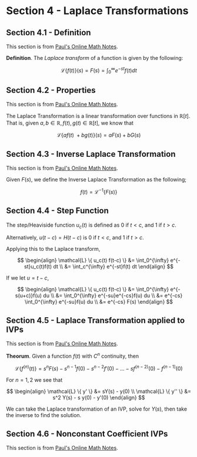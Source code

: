 # Section 4 - Laplace Transformations
## Section 4.1 - Definition

This section is from [Paul's Online Math Notes](https://tutorial.math.lamar.edu/Classes/DE/LaplaceDefinition.aspx).

**Definition**. The *Laplace transform* of a function is given by the following:

$$
\mathcal{L} \{f(t)\}(s) = F(s) = \int_0^{\infty} e^{-st}f(t) dt
$$

## Section 4.2 - Properties

This section is from [Paul's Online Math Notes](https://tutorial.math.lamar.edu/Classes/DE/LaplaceTransforms.aspx).

The Laplace Transformation is a linear transformation over functions in $\mathbb{R}[t]$. That is, given $a, b \in \mathbb{R}, f(t), g(t) \in \mathbb{R}[t]$, we know that

$$
\mathcal{L} \{a f(t)\ + b g(t) \}(s) = a F(s) + b G(s)
$$

## Section 4.3 - Inverse Laplace Transformation

This section is from [Paul's Online Math Notes](https://tutorial.math.lamar.edu/Classes/DE/InverseTransforms.aspx).

Given $F(s)$, we define the Inverse Laplace Transformation as the following;

$$
f(t) = \mathcal{L}^{-1} \{F(s)\}
$$

## Section 4.4 - Step Function

The step/Heaviside function $u_c(t)$ is defined as 0 if $t < c$, and 1 if $t > c$.

Alternatively, $u(t - c) = H(t - c)$ is 0 if $t < c$, and 1 if $t > c$.

Applying this to the Laplace transform,

$$
\begin{align}
    \mathcal{L} \{ u_c(t) f(t-c) \} &= \int_0^{\infty} e^{-st}u_c(t)f(t) dt \\
    &= \int_c^{\infty} e^{-st}f(t) dt
\end{align}
$$

If we let $u = t - c$,

$$
\begin{align}
    \mathcal{L} \{ u_c(t) f(t-c) \} &= \int_0^{\infty} e^{-s(u+c)}f(u) du \\
    &= \int_0^{\infty} e^{-su}e^{-cs}f(u) du \\
    &= e^{-cs} \int_0^{\infty} e^{-su}f(u) du \\
    &= e^{-cs} F(s)
\end{align}
$$

## Section 4.5 - Laplace Transformation applied to IVPs

This section is from [Paul's Online Math Notes](https://tutorial.math.lamar.edu/Classes/DE/IVPWithLaplace.aspx).

**Theorum**. Given a function $f(t)$ with $C^n$ continuity, then

$$
\mathcal{L} \{ f^{(n)} (t) \} = s^n F(s) - s^{n-1} f(0) - s^{n-2} f'(0) - ... - s f^{(n-2)} (0) - f^{(n-1)} (0)
$$

For $n=1, 2$ we see that

$$
\begin{align}
    \mathcal{L} \{ y' \} &= sY(s) - y(0) \\
    \mathcal{L} \{ y'' \} &= s^2 Y(s) - s y(0) - y'(0)
\end{align}
$$

We can take the Laplace transformation of an IVP, solve for $Y(s)$, then take the inverse to find the solution.

## Section 4.6 - Nonconstant Coefficient IVPs

This section is from [Paul's Online Math Notes](https://tutorial.math.lamar.edu/Classes/DE/IVPWithNonConstantCoefficient.aspx).